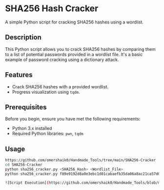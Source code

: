 # SHA256 Hash Cracker

A simple Python script for cracking SHA256 hashes using a wordlist.

## Description

This Python script allows you to crack SHA256 hashes by comparing them to a list of potential passwords provided in a wordlist file. It's a basic example of password cracking using a dictionary attack.

## Features

- Crack SHA256 hashes with a provided wordlist.
- Progress visualization using `tqdm`.

## Prerequisites

Before you begin, ensure you have met the following requirements:

- Python 3.x installed
- Required Python libraries: `pwn`, `tqdm`

## Usage

   ```bash
   https://github.com/omershaik0/Handmade_Tools/tree/main/SHA256-Cracker
   cd SHA256-Cracker
   python sha256_cracker.py <SHA256_Hash> <Wordlist_File>
   python sha256_cracker.py f89e9192d8a0e3ebc1d01cabaefb35da06a8ac21ca57d0e92a4d40b4b21e22b1 wordlist.txt or path to the wordlist.

![Script Execution](https://github.com/omershaik0/Handmade_Tools/blob/main/SHA256-Cracker/cracked.png)

